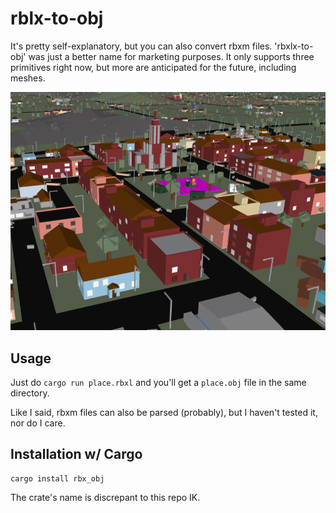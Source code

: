# rblx-to-obj
It's pretty self-explanatory, but you can also convert rbxm files. 'rbxlx-to-obj' was just a better name for marketing purposes. It only supports three primitives right now, but more are anticipated for the future, including meshes.

![](scene.png)

## Usage
Just do `cargo run place.rbxl` and you'll get a `place.obj` file in the same directory.

Like I said, rbxm files can also be parsed (probably), but I haven't tested it, nor do I care.

## Installation w/ Cargo
```
cargo install rbx_obj
```

The crate's name is discrepant to this repo IK.
